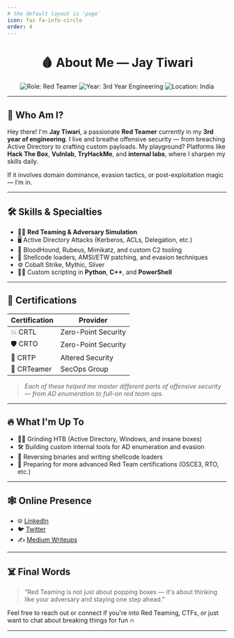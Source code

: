 ```yaml
---
# the default layout is 'page'
icon: fas fa-info-circle
order: 4
---
```


<!-- > Add Markdown syntax content to file `_tabs/about.md`{: .filepath } and it will show up on this page.
{: .prompt-tip } -->

<h1 align="center">🩸 About Me — Jay Tiwari</h1>

<div align="center">
  <img src="https://img.shields.io/badge/Role-Red%20Teamer-%23e63946?style=flat-square" alt="Role: Red Teamer" />
  <img src="https://img.shields.io/badge/Year-3rd%20Year%20Engineering-blue?style=flat-square" alt="Year: 3rd Year Engineering" />
  <img src="https://img.shields.io/badge/Location-India-green?style=flat-square" alt="Location: India" />
</div>



---

## 🧠 Who Am I?

Hey there! I'm **Jay Tiwari**, a passionate **Red Teamer** currently in my **3rd year of engineering**. I live and breathe offensive security — from breaching Active Directory to crafting custom payloads. My playground? Platforms like **Hack The Box**, **Vulnlab**, **TryHackMe**, and **internal labs**, where I sharpen my skills daily.

If it involves domain dominance, evasion tactics, or post-exploitation magic — I’m in.

---

## 🛠️ Skills & Specialties

- 🏴‍☠️ **Red Teaming & Adversary Simulation**
- 🖥️ Active Directory Attacks (Kerberos, ACLs, Delegation, etc.)
- 🧪 BloodHound, Rubeus, Mimikatz, and custom C2 tooling
- 🐚 Shellcode loaders, AMSI/ETW patching, and evasion techniques
- ⚙️ Cobalt Strike, Mythic, Sliver
- 👨‍💻 Custom scripting in **Python**, **C++**, and **PowerShell**

---

## 🧾 Certifications

| Certification        | Provider                     |
|----------------------|------------------------------|
| 💥 CRTL              | Zero-Point Security          |
| 🛡️ CRTO              | Zero-Point Security          |
| 🧠 CRTP              | Altered Security             |
| 🎯 CRTeamer          | SecOps Group                 |

> *Each of these helped me master different parts of offensive security — from AD enumeration to full-on red team ops.*

---

## 🔥 What I'm Up To

- 👨‍💻 Grinding HTB (Active Directory, Windows, and insane boxes)
- 🛠️ Building custom internal tools for AD enumeration and evasion
- 🧬 Reversing binaries and writing shellcode loaders
- 🎯 Preparing for more advanced Red Team certifications (OSCE3, RTO, etc.)

---

## 🕸️ Online Presence

- 🌐 [LinkedIn](https://www.linkedin.com/in/jaytiwari05/)
- 🐦 [Twitter](https://x.com/jaytiwari055)
- ✍️ [Medium Writeups](https://medium.com/@jaytiwari05)

---

## ☠️ Final Words

> “Red Teaming is not just about popping boxes — it's about thinking like your adversary and staying one step ahead.”

Feel free to reach out or connect if you're into Red Teaming, CTFs, or just want to chat about breaking things for fun 🔥

---

